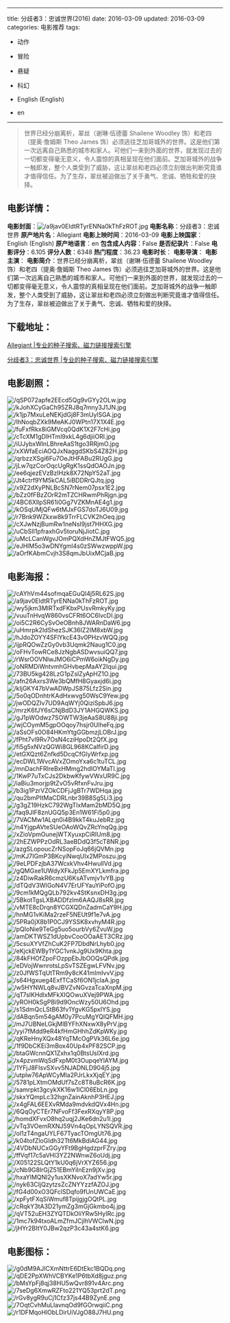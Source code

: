 
---
title: 分歧者3：忠诚世界(2016)
date: 2016-03-09
updated: 2016-03-09
categories: 电影推荐
tags:
- 动作
- 冒险
- 悬疑
- 科幻

- English (English)
- en
---


> 世界已经分崩离析，翠丝（谢琳·伍德蕾 Shailene Woodley 饰）和老四（提奥·詹姆斯 Theo James 饰）必须逃往芝加哥城外的世界。这是他们第一次远离自己熟悉的城市和家人。可他们一来到外面的世界，就发现过去的一切都变得毫无意义，令人震惊的真相呈现在他们面前。芝加哥城外的战争一触即发，整个人类受到了威胁，这让翠丝和老四必须立刻做出判断究竟谁才值得信任。为了生存，翠丝被迫做出了关于勇气、忠诚、牺牲和爱的抉择。

## **电影详情**：

**电影封面**：<img src="https://image.tmdb.org/t/p/w200/a9jav0EldtRTyrENNa0kThFzROT.jpg" alt="/a9jav0EldtRTyrENNa0kThFzROT.jpg" title="/a9jav0EldtRTyrENNa0kThFzROT.jpg">
**电影名称**：分歧者3：忠诚世界
**原产地片名**：Allegiant
**电影上映时间**：2016-03-09
**电影上映国家**：English (English)
**原产地语言**：en
**包含成人内容**：False
**是否纪录片**：False
**电影评分**：6.105
**评分人数**：6348
**热门程度**：36.23
**电影时长**：
**电影导演**：
**电影主演**：
**电影简介**：世界已经分崩离析，翠丝（谢琳·伍德蕾 Shailene Woodley 饰）和老四（提奥·詹姆斯 Theo James 饰）必须逃往芝加哥城外的世界。这是他们第一次远离自己熟悉的城市和家人。可他们一来到外面的世界，就发现过去的一切都变得毫无意义，令人震惊的真相呈现在他们面前。芝加哥城外的战争一触即发，整个人类受到了威胁，这让翠丝和老四必须立刻做出判断究竟谁才值得信任。为了生存，翠丝被迫做出了关于勇气、忠诚、牺牲和爱的抉择。

## **下载地址**：
[Allegiant |专业的种子搜索、磁力链接搜索引擎](https://movie.amd794.com:2083/?search=Allegiant&ordering=&mode=match_phrase&page_size=10&page=1)

[分歧者3：忠诚世界 |专业的种子搜索、磁力链接搜索引擎](https://movie.amd794.com:2083/?search=%E5%88%86%E6%AD%A7%E8%80%853%EF%BC%9A%E5%BF%A0%E8%AF%9A%E4%B8%96%E7%95%8C&ordering=&mode=match_phrase&page_size=10&page=1)
 

## **电影剧照**：
<img src="https://image.tmdb.org/t/p/original/qSP072apfe2EEcd5Qg9vGYy2OLw.jpg" alt="/qSP072apfe2EEcd5Qg9vGYy2OLw.jpg" title="/qSP072apfe2EEcd5Qg9vGYy2OLw.jpg"><img src="https://image.tmdb.org/t/p/original/kJohXCyGaCh95ZRJ8q7mny3J1JN.jpg" alt="/kJohXCyGaCh95ZRJ8q7mny3J1JN.jpg" title="/kJohXCyGaCh95ZRJ8q7mny3J1JN.jpg"><img src="https://image.tmdb.org/t/p/original/k1jp7MxuLeNEKjdGj8F3mUylSGA.jpg" alt="/k1jp7MxuLeNEKjdGj8F3mUylSGA.jpg" title="/k1jp7MxuLeNEKjdGj8F3mUylSGA.jpg"><img src="https://image.tmdb.org/t/p/original/lhNoqbZXk9MeAKJ0WPtn17X1X4E.jpg" alt="/lhNoqbZXk9MeAKJ0WPtn17X1X4E.jpg" title="/lhNoqbZXk9MeAKJ0WPtn17X1X4E.jpg"><img src="https://image.tmdb.org/t/p/original/fuFxfRkx8iGMVcq0QdK1X2F7cHi.jpg" alt="/fuFxfRkx8iGMVcq0QdK1X2F7cHi.jpg" title="/fuFxfRkx8iGMVcq0QdK1X2F7cHi.jpg"><img src="https://image.tmdb.org/t/p/original/cTcXM1gDlHTml9xkL4g6djiiORl.jpg" alt="/cTcXM1gDlHTml9xkL4g6djiiORl.jpg" title="/cTcXM1gDlHTml9xkL4g6djiiORl.jpg"><img src="https://image.tmdb.org/t/p/original/iUJybxWlnLBhreAaS1tgo3RRjmO.jpg" alt="/iUJybxWlnLBhreAaS1tgo3RRjmO.jpg" title="/iUJybxWlnLBhreAaS1tgo3RRjmO.jpg"><img src="https://image.tmdb.org/t/p/original/xXWfaEciAOQJxNaggdSKbS4Z82H.jpg" alt="/xXWfaEciAOQJxNaggdSKbS4Z82H.jpg" title="/xXWfaEciAOQJxNaggdSKbS4Z82H.jpg"><img src="https://image.tmdb.org/t/p/original/qrbzzXSgi6Fu7OeJtHFABu2RUgG.jpg" alt="/qrbzzXSgi6Fu7OeJtHFABu2RUgG.jpg" title="/qrbzzXSgi6Fu7OeJtHFABu2RUgG.jpg"><img src="https://image.tmdb.org/t/p/original/jLw7qzCorOqcUgRgK1ssQdOAOJn.jpg" alt="/jLw7qzCorOqcUgRgK1ssQdOAOJn.jpg" title="/jLw7qzCorOqcUgRgK1ssQdOAOJn.jpg"><img src="https://image.tmdb.org/t/p/original/ee6qjezEVzBzIHzk8X72NpY52aT.jpg" alt="/ee6qjezEVzBzIHzk8X72NpY52aT.jpg" title="/ee6qjezEVzBzIHzk8X72NpY52aT.jpg"><img src="https://image.tmdb.org/t/p/original/Jt4ctrf9YM5kCAL5iBDDRrQJtq.jpg" alt="/Jt4ctrf9YM5kCAL5iBDDRrQJtq.jpg" title="/Jt4ctrf9YM5kCAL5iBDDRrQJtq.jpg"><img src="https://image.tmdb.org/t/p/original/x9Z2dXyPNLBcSN7rNem07psx1E2.jpg" alt="/x9Z2dXyPNLBcSN7rNem07psx1E2.jpg" title="/x9Z2dXyPNLBcSN7rNem07psx1E2.jpg"><img src="https://image.tmdb.org/t/p/original/bZz0fFBzZOrR2mTZCHRwmPhRjgn.jpg" alt="/bZz0fFBzZOrR2mTZCHRwmPhRjgn.jpg" title="/bZz0fFBzZOrR2mTZCHRwmPhRjgn.jpg"><img src="https://image.tmdb.org/t/p/original/4BC6XIlpSR61i0Gg7VZKMnAE4g1.jpg" alt="/4BC6XIlpSR61i0Gg7VZKMnAE4g1.jpg" title="/4BC6XIlpSR61i0Gg7VZKMnAE4g1.jpg"><img src="https://image.tmdb.org/t/p/original/kOSqUMjQFw6tMJxFGS7doTJ6U09.jpg" alt="/kOSqUMjQFw6tMJxFGS7doTJ6U09.jpg" title="/kOSqUMjQFw6tMJxFGS7doTJ6U09.jpg"><img src="https://image.tmdb.org/t/p/original/r7Bnk9WZkxw8k9TrrFLCVK2hOeq.jpg" alt="/r7Bnk9WZkxw8k9TrrFLCVK2hOeq.jpg" title="/r7Bnk9WZkxw8k9TrrFLCVK2hOeq.jpg"><img src="https://image.tmdb.org/t/p/original/cXJwNzjBumRw1neNsI9jst7HHXG.jpg" alt="/cXJwNzjBumRw1neNsI9jst7HHXG.jpg" title="/cXJwNzjBumRw1neNsI9jst7HHXG.jpg"><img src="https://image.tmdb.org/t/p/original/uCbSII1pfraxhGv5toruNjJiotC.jpg" alt="/uCbSII1pfraxhGv5toruNjJiotC.jpg" title="/uCbSII1pfraxhGv5toruNjJiotC.jpg"><img src="https://image.tmdb.org/t/p/original/uMcLCanWgvJOmPQXdHnZMJtFWQ5.jpg" alt="/uMcLCanWgvJOmPQXdHnZMJtFWQ5.jpg" title="/uMcLCanWgvJOmPQXdHnZMJtFWQ5.jpg"><img src="https://image.tmdb.org/t/p/original/eJHlM5o3wDNYgml4s0zSWwzwppW.jpg" alt="/eJHlM5o3wDNYgml4s0zSWwzwppW.jpg" title="/eJHlM5o3wDNYgml4s0zSWwzwppW.jpg"><img src="https://image.tmdb.org/t/p/original/aOrfKAbmCvjh3S8qmJbUixMCjaB.jpg" alt="/aOrfKAbmCvjh3S8qmJbUixMCjaB.jpg" title="/aOrfKAbmCvjh3S8qmJbUixMCjaB.jpg">

## **电影海报**：
<img src="https://image.tmdb.org/t/p/original/cAYhVm44sofmqaEGuQl4j5RL62S.jpg" alt="/cAYhVm44sofmqaEGuQl4j5RL62S.jpg" title="/cAYhVm44sofmqaEGuQl4j5RL62S.jpg"><img src="https://image.tmdb.org/t/p/original/a9jav0EldtRTyrENNa0kThFzROT.jpg" alt="/a9jav0EldtRTyrENNa0kThFzROT.jpg" title="/a9jav0EldtRTyrENNa0kThFzROT.jpg"><img src="https://image.tmdb.org/t/p/original/wy5jkm3MlRTxdFKbxPUsvRmkyKy.jpg" alt="/wy5jkm3MlRTxdFKbxPUsvRmkyKy.jpg" title="/wy5jkm3MlRTxdFKbxPUsvRmkyKy.jpg"><img src="https://image.tmdb.org/t/p/original/vuuTnHvqW860vsCFRt6OC6lvcDI.jpg" alt="/vuuTnHvqW860vsCFRt6OC6lvcDI.jpg" title="/vuuTnHvqW860vsCFRt6OC6lvcDI.jpg"><img src="https://image.tmdb.org/t/p/original/oi5C2R6CySvOeOBnh8JWARnDaW6.jpg" alt="/oi5C2R6CySvOeOBnh8JWARnDaW6.jpg" title="/oi5C2R6CySvOeOBnh8JWARnDaW6.jpg"><img src="https://image.tmdb.org/t/p/original/uHmrpk2IdShezSJK36IZ2IM8xbW.jpg" alt="/uHmrpk2IdShezSJK36IZ2IM8xbW.jpg" title="/uHmrpk2IdShezSJK36IZ2IM8xbW.jpg"><img src="https://image.tmdb.org/t/p/original/hJdoZOYY4SFlYkcE43v0PHzvWQQ.jpg" alt="/hJdoZOYY4SFlYkcE43v0PHzvWQQ.jpg" title="/hJdoZOYY4SFlYkcE43v0PHzvWQQ.jpg"><img src="https://image.tmdb.org/t/p/original/ijpRQOwZzGy0vb3Uqmk2Naug1C0.jpg" alt="/ijpRQOwZzGy0vb3Uqmk2Naug1C0.jpg" title="/ijpRQOwZzGy0vb3Uqmk2Naug1C0.jpg"><img src="https://image.tmdb.org/t/p/original/oFHvTowRCe8JzNgbASDwvsuiQQ7.jpg" alt="/oFHvTowRCe8JzNgbASDwvsuiQQ7.jpg" title="/oFHvTowRCe8JzNgbASDwvsuiQQ7.jpg"><img src="https://image.tmdb.org/t/p/original/rWsrOOVNlwJMO6iCPmW6oikNgDy.jpg" alt="/rWsrOOVNlwJMO6iCPmW6oikNgDy.jpg" title="/rWsrOOVNlwJMO6iCPmW6oikNgDy.jpg"><img src="https://image.tmdb.org/t/p/original/oNRMDiWntvmhGHvbepMaAY2Iqui.jpg" alt="/oNRMDiWntvmhGHvbepMaAY2Iqui.jpg" title="/oNRMDiWntvmhGHvbepMaAY2Iqui.jpg"><img src="https://image.tmdb.org/t/p/original/73BU5kg428LzG1pZslZyApHZ1O.jpg" alt="/73BU5kg428LzG1pZslZyApHZ1O.jpg" title="/73BU5kg428LzG1pZslZyApHZ1O.jpg"><img src="https://image.tmdb.org/t/p/original/afn26Axrs3We3bQMfH8Gyaxjd6i.jpg" alt="/afn26Axrs3We3bQMfH8Gyaxjd6i.jpg" title="/afn26Axrs3We3bQMfH8Gyaxjd6i.jpg"><img src="https://image.tmdb.org/t/p/original/kIjGKY47bVwADWpJS875Lfz2Sin.jpg" alt="/kIjGKY47bVwADWpJS875Lfz2Sin.jpg" title="/kIjGKY47bVwADWpJS875Lfz2Sin.jpg"><img src="https://image.tmdb.org/t/p/original/5o0qODnhtrKAdHxwvg50WsC9Yew.jpg" alt="/5o0qODnhtrKAdHxwvg50WsC9Yew.jpg" title="/5o0qODnhtrKAdHxwvg50WsC9Yew.jpg"><img src="https://image.tmdb.org/t/p/original/jwODQZIv7UD9AqWYj0QiziSpbJ6.jpg" alt="/jwODQZIv7UD9AqWYj0QiziSpbJ6.jpg" title="/jwODQZIv7UD9AqWYj0QiziSpbJ6.jpg"><img src="https://image.tmdb.org/t/p/original/mrzK6fJY6sCNjBdD3JY1AHGQWKS.jpg" alt="/mrzK6fJY6sCNjBdD3JY1AHGQWKS.jpg" title="/mrzK6fJY6sCNjBdD3JY1AHGQWKS.jpg"><img src="https://image.tmdb.org/t/p/original/gJ1pWOdwz7SOWTW3jeAaS8U88ji.jpg" alt="/gJ1pWOdwz7SOWTW3jeAaS8U88ji.jpg" title="/gJ1pWOdwz7SOWTW3jeAaS8U88ji.jpg"><img src="https://image.tmdb.org/t/p/original/wjCOymM5gpOOqoy7hsjr0UlheFq.jpg" alt="/wjCOymM5gpOOqoy7hsjr0UlheFq.jpg" title="/wjCOymM5gpOOqoy7hsjr0UlheFq.jpg"><img src="https://image.tmdb.org/t/p/original/aSsOFs0O84HKmYtgGGbmzjLOBrJ.jpg" alt="/aSsOFs0O84HKmYtgGGbmzjLOBrJ.jpg" title="/aSsOFs0O84HKmYtgGGbmzjLOBrJ.jpg"><img src="https://image.tmdb.org/t/p/original/fPht7vl9Rv7OsN4cziHpoDt2QfX.jpg" alt="/fPht7vl9Rv7OsN4cziHpoDt2QfX.jpg" title="/fPht7vl9Rv7OsN4cziHpoDt2QfX.jpg"><img src="https://image.tmdb.org/t/p/original/fi5g5xNVzQGWi8GL968KCaIfirD.jpg" alt="/fi5g5xNVzQGWi8GL968KCaIfirD.jpg" title="/fi5g5xNVzQGWi8GL968KCaIfirD.jpg"><img src="https://image.tmdb.org/t/p/original/etGXQzt6Znfkd5DcqCfGlyWrfxp.jpg" alt="/etGXQzt6Znfkd5DcqCfGlyWrfxp.jpg" title="/etGXQzt6Znfkd5DcqCfGlyWrfxp.jpg"><img src="https://image.tmdb.org/t/p/original/ecDWL1WvcAVxZOmoYxa6c1tuTCL.jpg" alt="/ecDWL1WvcAVxZOmoYxa6c1tuTCL.jpg" title="/ecDWL1WvcAVxZOmoYxa6c1tuTCL.jpg"><img src="https://image.tmdb.org/t/p/original/mnDachFRlreBxHMmg2hdIOYMaTI.jpg" alt="/mnDachFRlreBxHMmg2hdIOYMaTI.jpg" title="/mnDachFRlreBxHMmg2hdIOYMaTI.jpg"><img src="https://image.tmdb.org/t/p/original/1KwP7uTxCJs2DkbwKfywVWxUR9C.jpg" alt="/1KwP7uTxCJs2DkbwKfywVWxUR9C.jpg" title="/1KwP7uTxCJs2DkbwKfywVWxUR9C.jpg"><img src="https://image.tmdb.org/t/p/original/iaBiu3morjp9tZvO5vRfxnFvJru.jpg" alt="/iaBiu3morjp9tZvO5vRfxnFvJru.jpg" title="/iaBiu3morjp9tZvO5vRfxnFvJru.jpg"><img src="https://image.tmdb.org/t/p/original/b3ig1PzrVZOkCDFjJgBTr7WDHqa.jpg" alt="/b3ig1PzrVZOkCDFjJgBTr7WDHqa.jpg" title="/b3ig1PzrVZOkCDFjJgBTr7WDHqa.jpg"><img src="https://image.tmdb.org/t/p/original/qu2bmPItMaCDRLnbr39B8Sg5Li3.jpg" alt="/qu2bmPItMaCDRLnbr39B8Sg5Li3.jpg" title="/qu2bmPItMaCDRLnbr39B8Sg5Li3.jpg"><img src="https://image.tmdb.org/t/p/original/g3gZ19HzkC792WgTIxMam2bMD5Q.jpg" alt="/g3gZ19HzkC792WgTIxMam2bMD5Q.jpg" title="/g3gZ19HzkC792WgTIxMam2bMD5Q.jpg"><img src="https://image.tmdb.org/t/p/original/faq9JlF8znUGQ5p3En1W61Fi5p0.jpg" alt="/faq9JlF8znUGQ5p3En1W61Fi5p0.jpg" title="/faq9JlF8znUGQ5p3En1W61Fi5p0.jpg"><img src="https://image.tmdb.org/t/p/original/7VACMw1ALqn0i4B9kkT4kuJebRz.jpg" alt="/7VACMw1ALqn0i4B9kkT4kuJebRz.jpg" title="/7VACMw1ALqn0i4B9kkT4kuJebRz.jpg"><img src="https://image.tmdb.org/t/p/original/n4YjgpAVteSUeOAoWQvZRcYnqQg.jpg" alt="/n4YjgpAVteSUeOAoWQvZRcYnqQg.jpg" title="/n4YjgpAVteSUeOAoWQvZRcYnqQg.jpg"><img src="https://image.tmdb.org/t/p/original/xZioVpmOunejWTXyuxpCiRIUm8.jpg" alt="/xZioVpmOunejWTXyuxpCiRIUm8.jpg" title="/xZioVpmOunejWTXyuxpCiRIUm8.jpg"><img src="https://image.tmdb.org/t/p/original/2hEZWPPzOdRL3aeBDdQ3f5cT8NR.jpg" alt="/2hEZWPPzOdRL3aeBDdQ3f5cT8NR.jpg" title="/2hEZWPPzOdRL3aeBDdQ3f5cT8NR.jpg"><img src="https://image.tmdb.org/t/p/original/azgSLopoucZrNSopFoJq66jQVMn.jpg" alt="/azgSLopoucZrNSopFoJq66jQVMn.jpg" title="/azgSLopoucZrNSopFoJq66jQVMn.jpg"><img src="https://image.tmdb.org/t/p/original/mKJ7IGmP3BKcyiNwqUIx2MPoszu.jpg" alt="/mKJ7IGmP3BKcyiNwqUIx2MPoszu.jpg" title="/mKJ7IGmP3BKcyiNwqUIx2MPoszu.jpg"><img src="https://image.tmdb.org/t/p/original/9eLPDFzjbA37WcxkVhv4HwulIVd.jpg" alt="/9eLPDFzjbA37WcxkVhv4HwulIVd.jpg" title="/9eLPDFzjbA37WcxkVhv4HwulIVd.jpg"><img src="https://image.tmdb.org/t/p/original/gQMGxe1UWdyXFkJp5EmXYLkmfra.jpg" alt="/gQMGxe1UWdyXFkJp5EmXYLkmfra.jpg" title="/gQMGxe1UWdyXFkJp5EmXYLkmfra.jpg"><img src="https://image.tmdb.org/t/p/original/z4DiwRakR6cmzU6KsATvmjv1vYB.jpg" alt="/z4DiwRakR6cmzU6KsATvmjv1vYB.jpg" title="/z4DiwRakR6cmzU6KsATvmjv1vYB.jpg"><img src="https://image.tmdb.org/t/p/original/dTQdV3WIGoN4V7ErUFYauYiPofO.jpg" alt="/dTQdV3WIGoN4V7ErUFYauYiPofO.jpg" title="/dTQdV3WIGoN4V7ErUFYauYiPofO.jpg"><img src="https://image.tmdb.org/t/p/original/9cm1kMQgQLb792kv4StKsnxDH3g.jpg" alt="/9cm1kMQgQLb792kv4StKsnxDH3g.jpg" title="/9cm1kMQgQLb792kv4StKsnxDH3g.jpg"><img src="https://image.tmdb.org/t/p/original/5BkotTgsLXBADDfzlm6AAQJ8sRR.jpg" alt="/5BkotTgsLXBADDfzlm6AAQJ8sRR.jpg" title="/5BkotTgsLXBADDfzlm6AAQJ8sRR.jpg"><img src="https://image.tmdb.org/t/p/original/vMTE8cDrqn8YCGXQDnZadmCaY9H.jpg" alt="/vMTE8cDrqn8YCGXQDnZadmCaY9H.jpg" title="/vMTE8cDrqn8YCGXQDnZadmCaY9H.jpg"><img src="https://image.tmdb.org/t/p/original/hnMG1vKiMa2rzeF5NEUt9f1e7vA.jpg" alt="/hnMG1vKiMa2rzeF5NEUt9f1e7vA.jpg" title="/hnMG1vKiMa2rzeF5NEUt9f1e7vA.jpg"><img src="https://image.tmdb.org/t/p/original/5PRa0jX8b1P0CJ9YSSK8xvhyM4R.jpg" alt="/5PRa0jX8b1P0CJ9YSSK8xvhyM4R.jpg" title="/5PRa0jX8b1P0CJ9YSSK8xvhyM4R.jpg"><img src="https://image.tmdb.org/t/p/original/pQIoNie9TeGg5uo5ourbVy6ZvuW.jpg" alt="/pQIoNie9TeGg5uo5ourbVy6ZvuW.jpg" title="/pQIoNie9TeGg5uo5ourbVy6ZvuW.jpg"><img src="https://image.tmdb.org/t/p/original/amDKTWSZ1dUpbvCooOOaAET3CRz.jpg" alt="/amDKTWSZ1dUpbvCooOOaAET3CRz.jpg" title="/amDKTWSZ1dUpbvCooOOaAET3CRz.jpg"><img src="https://image.tmdb.org/t/p/original/5csuXYVfZhCuK2FP7DbdNrLhyb0.jpg" alt="/5csuXYVfZhCuK2FP7DbdNrLhyb0.jpg" title="/5csuXYVfZhCuK2FP7DbdNrLhyb0.jpg"><img src="https://image.tmdb.org/t/p/original/eKjckEWBy1YGC1vnkJg9Ux9Khta.jpg" alt="/eKjckEWBy1YGC1vnkJg9Ux9Khta.jpg" title="/eKjckEWBy1YGC1vnkJg9Ux9Khta.jpg"><img src="https://image.tmdb.org/t/p/original/84kFHOfZpoFOzppEbJbOOQsQPdk.jpg" alt="/84kFHOfZpoFOzppEbJbOOQsQPdk.jpg" title="/84kFHOfZpoFOzppEbJbOOQsQPdk.jpg"><img src="https://image.tmdb.org/t/p/original/eDVojWwnrotsLpSvTSZEgwLFVNv.jpg" alt="/eDVojWwnrotsLpSvTSZEgwLFVNv.jpg" title="/eDVojWwnrotsLpSvTSZEgwLFVNv.jpg"><img src="https://image.tmdb.org/t/p/original/z0JfWSTqUtTRm9y8cK41mImIvvV.jpg" alt="/z0JfWSTqUtTRm9y8cK41mImIvvV.jpg" title="/z0JfWSTqUtTRm9y8cK41mImIvvV.jpg"><img src="https://image.tmdb.org/t/p/original/s64Hgxueg4ExfTCaSf6ON1jclaA.jpg" alt="/s64Hgxueg4ExfTCaSf6ON1jclaA.jpg" title="/s64Hgxueg4ExfTCaSf6ON1jclaA.jpg"><img src="https://image.tmdb.org/t/p/original/w5HYNWLq8vJBVZvNGvzaTcaXnpM.jpg" alt="/w5HYNWLq8vJBVZvNGvzaTcaXnpM.jpg" title="/w5HYNWLq8vJBVZvNGvzaTcaXnpM.jpg"><img src="https://image.tmdb.org/t/p/original/qT7slKHdlxMFkXIQOwuXVej9PWA.jpg" alt="/qT7slKHdlxMFkXIQOwuXVej9PWA.jpg" title="/qT7slKHdlxMFkXIQOwuXVej9PWA.jpg"><img src="https://image.tmdb.org/t/p/original/yROH0kSgPBi9d9OncWzy50U6Ohd.jpg" alt="/yROH0kSgPBi9d9OncWzy50U6Ohd.jpg" title="/yROH0kSgPBi9d9OncWzy50U6Ohd.jpg"><img src="https://image.tmdb.org/t/p/original/s1SdmQcLStB63fv1YgvKG5pxIYS.jpg" alt="/s1SdmQcLStB63fv1YgvKG5pxIYS.jpg" title="/s1SdmQcLStB63fv1YgvKG5pxIYS.jpg"><img src="https://image.tmdb.org/t/p/original/dABqn5m54gAM0y7PcuMgYQlQFMH.jpg" alt="/dABqn5m54gAM0y7PcuMgYQlQFMH.jpg" title="/dABqn5m54gAM0y7PcuMgYQlQFMH.jpg"><img src="https://image.tmdb.org/t/p/original/mJ7UBNeLGkjMlBYFhXNxwX8yPrV.jpg" alt="/mJ7UBNeLGkjMlBYFhXNxwX8yPrV.jpg" title="/mJ7UBNeLGkjMlBYFhXNxwX8yPrV.jpg"><img src="https://image.tmdb.org/t/p/original/yyi7fMdd9eR4kfHmGHhhZdKpWKy.jpg" alt="/yyi7fMdd9eR4kfHmGHhhZdKpWKy.jpg" title="/yyi7fMdd9eR4kfHmGHhhZdKpWKy.jpg"><img src="https://image.tmdb.org/t/p/original/qKReHnyXQx48YqTMcOgPVk36L6e.jpg" alt="/qKReHnyXQx48YqTMcOgPVk36L6e.jpg" title="/qKReHnyXQx48YqTMcOgPVk36L6e.jpg"><img src="https://image.tmdb.org/t/p/original/1f9DbCKEi3mBox40Up4xPF82SCP.jpg" alt="/1f9DbCKEi3mBox40Up4xPF82SCP.jpg" title="/1f9DbCKEi3mBox40Up4xPF82SCP.jpg"><img src="https://image.tmdb.org/t/p/original/btaGWcnnQX1Zxhx1q0BtsUsIXrd.jpg" alt="/btaGWcnnQX1Zxhx1q0BtsUsIXrd.jpg" title="/btaGWcnnQX1Zxhx1q0BtsUsIXrd.jpg"><img src="https://image.tmdb.org/t/p/original/x4pzvmWqSdFxpM0t3OupqeYlAYM.jpg" alt="/x4pzvmWqSdFxpM0t3OupqeYlAYM.jpg" title="/x4pzvmWqSdFxpM0t3OupqeYlAYM.jpg"><img src="https://image.tmdb.org/t/p/original/1YFjJ8FIsvSXvv5NJADNLD904j5.jpg" alt="/1YFjJ8FIsvSXvv5NJADNLD904j5.jpg" title="/1YFjJ8FIsvSXvv5NJADNLD904j5.jpg"><img src="https://image.tmdb.org/t/p/original/utplw76ApWCyMIa2PJrLkxXjqEY.jpg" alt="/utplw76ApWCyMIa2PJrLkxXjqEY.jpg" title="/utplw76ApWCyMIa2PJrLkxXjqEY.jpg"><img src="https://image.tmdb.org/t/p/original/5781pLXtmOMdUf7sZc8T8uBcR6K.jpg" alt="/5781pLXtmOMdUf7sZc8T8uBcR6K.jpg" title="/5781pLXtmOMdUf7sZc8T8uBcR6K.jpg"><img src="https://image.tmdb.org/t/p/original/samrpkt3gcykXK16w1ICl06EbLn.jpg" alt="/samrpkt3gcykXK16w1ICl06EbLn.jpg" title="/samrpkt3gcykXK16w1ICl06EbLn.jpg"><img src="https://image.tmdb.org/t/p/original/skxYQmpLc32hgnZainAknhP3HEJ.jpg" alt="/skxYQmpLc32hgnZainAknhP3HEJ.jpg" title="/skxYQmpLc32hgnZainAknhP3HEJ.jpg"><img src="https://image.tmdb.org/t/p/original/x4gFAL6EEXvRMda9mdvkdQVx4Hn.jpg" alt="/x4gFAL6EEXvRMda9mdvkdQVx4Hn.jpg" title="/x4gFAL6EEXvRMda9mdvkdQVx4Hn.jpg"><img src="https://image.tmdb.org/t/p/original/6QqOyCTEr7NFvoFf3FexRXqyY8P.jpg" alt="/6QqOyCTEr7NFvoFf3FexRXqyY8P.jpg" title="/6QqOyCTEr7NFvoFf3FexRXqyY8P.jpg"><img src="https://image.tmdb.org/t/p/original/homdXFvxO8hq2uqj2JKe6dn2u1I.jpg" alt="/homdXFvxO8hq2uqj2JKe6dn2u1I.jpg" title="/homdXFvxO8hq2uqj2JKe6dn2u1I.jpg"><img src="https://image.tmdb.org/t/p/original/vTq3VOemRXNJ59Vn4qOpLYNSQVR.jpg" alt="/vTq3VOemRXNJ59Vn4qOpLYNSQVR.jpg" title="/vTq3VOemRXNJ59Vn4qOpLYNSQVR.jpg"><img src="https://image.tmdb.org/t/p/original/ol1zT4ngaUYLF67TyacTOmgUt76.jpg" alt="/ol1zT4ngaUYLF67TyacTOmgUt76.jpg" title="/ol1zT4ngaUYLF67TyacTOmgUt76.jpg"><img src="https://image.tmdb.org/t/p/original/k04tofZloGIdh32Tt6MkBdiAG44.jpg" alt="/k04tofZloGIdh32Tt6MkBdiAG44.jpg" title="/k04tofZloGIdh32Tt6MkBdiAG44.jpg"><img src="https://image.tmdb.org/t/p/original/4VDbNUCxGGyYFt9BgHgdzprFZry.jpg" alt="/4VDbNUCxGGyYFt9BgHgdzprFZry.jpg" title="/4VDbNUCxGGyYFt9BgHgdzprFZry.jpg"><img src="https://image.tmdb.org/t/p/original/ffVqf17c5aVHl3YZ2NWnwZ6oUdj.jpg" alt="/ffVqf17c5aVHl3YZ2NWnwZ6oUdj.jpg" title="/ffVqf17c5aVHl3YZ2NWnwZ6oUdj.jpg"><img src="https://image.tmdb.org/t/p/original/X05122SLQtY1kU0q6jVrXYZ656.jpg" alt="/X05122SLQtY1kU0q6jVrXYZ656.jpg" title="/X05122SLQtY1kU0q6jVrXYZ656.jpg"><img src="https://image.tmdb.org/t/p/original/cNb9G8lrGjZ51EBmYiInEzn9jXv.jpg" alt="/cNb9G8lrGjZ51EBmYiInEzn9jXv.jpg" title="/cNb9G8lrGjZ51EBmYiInEzn9jXv.jpg"><img src="https://image.tmdb.org/t/p/original/hxaYlMQNl2y1usXKNvoX7adYw5r.jpg" alt="/hxaYlMQNl2y1usXKNvoX7adYw5r.jpg" title="/hxaYlMQNl2y1usXKNvoX7adYw5r.jpg"><img src="https://image.tmdb.org/t/p/original/nyk63CIjQzytzsZcZNYYzzfAZOJ.jpg" alt="/nyk63CIjQzytzsZcZNYYzzfAZOJ.jpg" title="/nyk63CIjQzytzsZcZNYYzzfAZOJ.jpg"><img src="https://image.tmdb.org/t/p/original/fG4d00xO3QFclSDqfo9fUnUWCaE.jpg" alt="/fG4d00xO3QFclSDqfo9fUnUWCaE.jpg" title="/fG4d00xO3QFclSDqfo9fUnUWCaE.jpg"><img src="https://image.tmdb.org/t/p/original/xpFytFXqSiWmuf8TpijgjgOQtPL.jpg" alt="/xpFytFXqSiWmuf8TpijgjgOQtPL.jpg" title="/xpFytFXqSiWmuf8TpijgjgOQtPL.jpg"><img src="https://image.tmdb.org/t/p/original/cRqkY3tA3D21ymZg3mGjGkmbo4j.jpg" alt="/cRqkY3tA3D21ymZg3mGjGkmbo4j.jpg" title="/cRqkY3tA3D21ymZg3mGjGkmbo4j.jpg"><img src="https://image.tmdb.org/t/p/original/qVT52uEH3ZYQTDkOliYRw5HyIRc.jpg" alt="/qVT52uEH3ZYQTDkOliYRw5HyIRc.jpg" title="/qVT52uEH3ZYQTDkOliYRw5HyIRc.jpg"><img src="https://image.tmdb.org/t/p/original/1mc7k94txoALmZfmJCjIhVWClwN.jpg" alt="/1mc7k94txoALmZfmJCjIhVWClwN.jpg" title="/1mc7k94txoALmZfmJCjIhVWClwN.jpg"><img src="https://image.tmdb.org/t/p/original/jHYr2BItY0JBw2qzP3c43a4stK6.jpg" alt="/jHYr2BItY0JBw2qzP3c43a4stK6.jpg" title="/jHYr2BItY0JBw2qzP3c43a4stK6.jpg">

## **电影图标**：
<img src="https://image.tmdb.org/t/p/original/g0dM9AJlCXmNttrE6DtEkc1BQDq.png" alt="/g0dM9AJlCXmNttrE6DtEkc1BQDq.png" title="/g0dM9AJlCXmNttrE6DtEkc1BQDq.png"><img src="https://image.tmdb.org/t/p/original/qDE2PpXWhVCBYKe1P6tbXd8jguz.png" alt="/qDE2PpXWhVCBYKe1P6tbXd8jguz.png" title="/qDE2PpXWhVCBYKe1P6tbXd8jguz.png"><img src="https://image.tmdb.org/t/p/original/bMsYpFj8qj38HU5wQvr891v4Arc.png" alt="/bMsYpFj8qj38HU5wQvr891v4Arc.png" title="/bMsYpFj8qj38HU5wQvr891v4Arc.png"><img src="https://image.tmdb.org/t/p/original/7seDg6XmwRZFto221YQ53prt2dT.png" alt="/7seDg6XmwRZFto221YQ53prt2dT.png" title="/7seDg6XmwRZFto221YQ53prt2dT.png"><img src="https://image.tmdb.org/t/p/original/rGv8ygR9uCj1Cfz37js44B9ZynE.png" alt="/rGv8ygR9uCj1Cfz37js44B9ZynE.png" title="/rGv8ygR9uCj1Cfz37js44B9ZynE.png"><img src="https://image.tmdb.org/t/p/original/7OqtCvhMuLlavnqOd9fGOrwqiiC.png" alt="/7OqtCvhMuLlavnqOd9fGOrwqiiC.png" title="/7OqtCvhMuLlavnqOd9fGOrwqiiC.png"><img src="https://image.tmdb.org/t/p/original/r1DFMqoHlObLDirUiVJgO88J7HU.png" alt="/r1DFMqoHlObLDirUiVJgO88J7HU.png" title="/r1DFMqoHlObLDirUiVJgO88J7HU.png">
